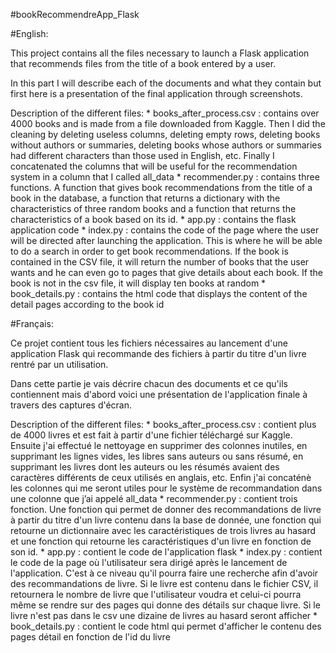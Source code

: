 #bookRecommendreApp_Flask

#English:

This project contains all the files necessary to launch a Flask application that recommends files from the title of a book entered by a user.

In this part I will describe each of the documents and what they contain but first here is a presentation of the final application through screenshots.

Description of the different files:
       * books_after_process.csv : contains over 4000 books and is made from a file downloaded from Kaggle. Then I did the cleaning by deleting useless columns, deleting empty rows, deleting books without authors or summaries, deleting books whose authors or summaries had different characters than those used in English, etc. Finally I concatenated the columns that will be useful for the recommendation system in a column that I called all_data
        * recommender.py : contains three functions. A function that gives book recommendations from the title of a book in the database, a function that returns a dictionary with the characteristics of three random books and a function that returns the characteristics of a book based on its id.
        * app.py : contains the flask application code
        * index.py : contains the code of the page where the user will be directed after launching the application. This is where he will be able to do a search in order to get book recommendations. If the book is contained in the CSV file, it will return the number of books that the user wants and he can even go to pages that give details about each book. If the book is not in the csv file, it will display ten books at random
        * book_details.py : contains the html code that displays the content of the detail pages according to the book id

#Français:

Ce projet contient tous les fichiers nécessaires au lancement d'une application Flask qui recommande des fichiers à partir du titre d'un livre rentré par un utilisation.

Dans cette partie je vais décrire chacun des documents et ce qu'ils contiennent mais d'abord voici une présentation de l'application finale à travers des captures d'écran.

Description of the different files:
        * books_after_process.csv : contient plus de 4000 livres et est fait à partir d'une fichier téléchargé sur Kaggle. Ensuite j'ai effectué le nettoyage en supprimer des colonnes inutiles, en supprimant les lignes vides, les libres sans auteurs ou sans résumé, en supprimant les livres dont les auteurs ou les résumés avaient des caractères différents de ceux utilisés en anglais, etc. Enfin j'ai concaténè les colonnes qui me seront utiles pour le système de recommandation dans une colonne que j’ai appelé all_data
        * recommender.py : contient trois fonction. Une fonction qui permet de donner des recommandations de livre à partir du titre d'un livre contenu dans la base de donnée, une fonction qui retourne un dictionnaire avec les caractéristiques de trois livres au hasard et une fonction qui retourne les caractéristiques d'un livre en fonction de son id.
        * app.py : contient le code de l'application flask
        * index.py : contient le code de la page où l'utilisateur sera dirigé après le lancement de l'application. C'est à ce niveau qu'il pourra faire une recherche afin d'avoir des recommandations de livre. Si le livre est contenu dans le fichier CSV, il retournera le nombre de livre que l'utilisateur voudra et celui-ci pourra même se rendre sur des pages qui donne des détails sur chaque livre. Si le livre n'est pas dans le csv une dizaine de livres au hasard seront afficher
        * book_details.py : contient le code html qui permet d'afficher le contenu des pages détail en fonction de l'id du livre
